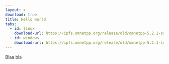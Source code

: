 ```yaml
---
layout: x
download: true
title: Hello world
tabs:
  - id: linux
    download-url: https://ipfs.omnetpp.org/release/old/omnetpp-5.2.1-src-linux.tgz
  - id: windows
    download-url: https://ipfs.omnetpp.org/release/old/omnetpp-5.2.1-src-linux.zip
---
```

Blaa bla